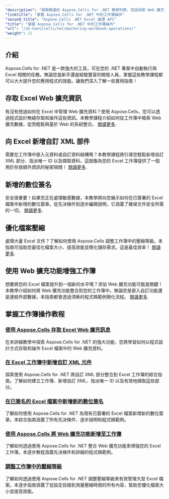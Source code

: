 ```yaml
---
"description": "探索精選的 Aspose.Cells for .NET 教學列表，包括存取 Web 擴充資料、新增數位簽章和調整壓縮等級的指南。"
"linktitle": "掌握 Aspose.Cells for .NET 中的工作簿操作"
"second_title": "Aspose.Cells .NET Excel 處理 API"
"title": "掌握 Aspose.Cells for .NET 中的工作簿操作"
"url": "/zh-hant/cells/net/mastering-workbook-operations/"
"weight": 21
---
```


## 介紹

Aspose.Cells for .NET 是一款強大的工具，可在您的 .NET 專案中自動執行與 Excel 相關的任務。無論您是新手還是經驗豐富的開發人員，掌握這些教學課程都可以大大提升您的應用程式的效能。讓我們深入了解一些實用指南！  

## 存取 Excel Web 擴充資訊  

有沒有想過如何在 Excel 中管理 Web 擴充資料？使用 Aspose.Cells，您可以透過程式設計無縫存取和操作這些資訊。本教學課程介紹如何從工作簿中檢索 Web 擴充數據，從而輕鬆與基於 Web 的系統整合。 [閱讀更多](./accessing-excel-web-extension-information/).  

## 向 Excel 新增自訂 XML 部件  

需要在工作簿中嵌入元資料或自訂資料結構嗎？本教學課程將引導您輕鬆新增自訂 XML 部分、指派唯一 ID 以及擷取資料。這就像為您的 Excel 工作簿提供了一個用於存放額外資訊的秘密隔間！ [閱讀更多](./add-custom-xml-parts/).  

## 新增的數位簽名  

安全很重要！如果您正在處理敏感數據，本教學將向您展示如何在已簽署的 Excel 檔案中新增的數位簽章。從先決條件到逐步編碼說明，它涵蓋了確保文件安全所需的一切。 [閱讀更多](./adding-new-digital-signature-to-signed-excel-file/).  

## 優化檔案壓縮  

處理大量 Excel 文件？了解如何使用 Aspose.Cells 調整工作簿中的壓縮等級。本指南可協助您最佳化檔案大小、提高效能並簡化儲存需求。這是最佳效率！ [閱讀更多](./adjusting-compression-level/). 
 
## 使用 Web 擴充功能增強工作簿  

想要將您的 Excel 檔案提升到一個新的水平嗎？添加 Web 擴充功能可能是關鍵！本教學介紹如何將 Web 擴充功能整合到您的工作簿中。無論您是嵌入自訂功能還是連結外部數據，本指南都會透過清晰的程式碼範例簡化流程。 [閱讀更多](./adding-web-extension/).  

## 掌握工作簿操作教程
### [使用 Aspose.Cells 存取 Excel Web 擴充訊息](./accessing-excel-web-extension-information/)
在本詳細教學中探索 Aspose.Cells for .NET 的強大功能，您將學習如何以程式設計方式存取和操作 Excel 檔案中的 Web 擴充資料。
### [在 Excel 工作簿中新增自訂 XML 元件](./add-custom-xml-parts/)
探索使用 Aspose.Cells for .NET 將自訂 XML 部分整合到 Excel 工作簿的綜合指南。了解如何建立工作簿、新增自訂 XML、指派唯一 ID 以及有效地擷取這些部分。
### [在已簽名的 Excel 檔案中新增新的數位簽名](./adding-new-digital-signature-to-signed-excel-file/)
了解如何使用 Aspose.Cells for .NET 為現有已簽署的 Excel 檔案新增新的數位簽章。本綜合指南涵蓋了所有先決條件、逐步說明和程式碼範例。
### [使用 Aspose.Cells 將 Web 擴充功能新增至工作簿](./adding-web-extension/)
了解如何透過使用 Aspose.Cells for .NET 整合 Web 擴充功能來增強您的 Excel 工作簿。本逐步教程涵蓋先決條件和詳細的程式碼範例。
### [調整工作簿中的壓縮等級](./adjusting-compression-level/)
了解如何透過使用 Aspose.Cells for .NET 調整壓縮等級來有效管理大型 Excel 檔案。本逐步指南涵蓋了從設定目錄到測量壓縮時間的所有內容，幫助您優化檔案大小並提高效能。